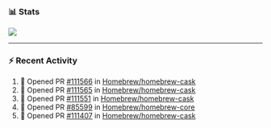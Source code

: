 ### :bar_chart: Stats

<a href="#">
  <img align="center" src="https://github-readme-stats.vercel.app/api?username=tuzi3040&show_icons=true&theme=dark" />
</a>

---

### :zap: Recent Activity

<!--START_SECTION:activity-->
1. 💪 Opened PR [#111566](https://github.com/Homebrew/homebrew-cask/pull/111566) in [Homebrew/homebrew-cask](https://github.com/Homebrew/homebrew-cask)
2. 💪 Opened PR [#111565](https://github.com/Homebrew/homebrew-cask/pull/111565) in [Homebrew/homebrew-cask](https://github.com/Homebrew/homebrew-cask)
3. 💪 Opened PR [#111551](https://github.com/Homebrew/homebrew-cask/pull/111551) in [Homebrew/homebrew-cask](https://github.com/Homebrew/homebrew-cask)
4. 💪 Opened PR [#85599](https://github.com/Homebrew/homebrew-core/pull/85599) in [Homebrew/homebrew-core](https://github.com/Homebrew/homebrew-core)
5. 💪 Opened PR [#111407](https://github.com/Homebrew/homebrew-cask/pull/111407) in [Homebrew/homebrew-cask](https://github.com/Homebrew/homebrew-cask)
<!--END_SECTION:activity-->
